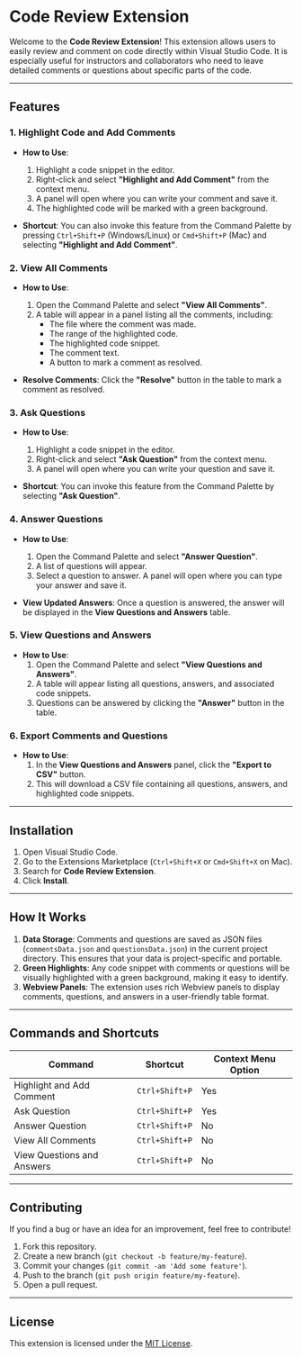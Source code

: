 # Code Review Extension

Welcome to the **Code Review Extension**! This extension allows users to easily review and comment on code directly within Visual Studio Code. It is especially useful for instructors and collaborators who need to leave detailed comments or questions about specific parts of the code.

---

## **Features**

### 1. Highlight Code and Add Comments
- **How to Use**:
  1. Highlight a code snippet in the editor.
  2. Right-click and select **"Highlight and Add Comment"** from the context menu.
  3. A panel will open where you can write your comment and save it.
  4. The highlighted code will be marked with a green background.

- **Shortcut**: You can also invoke this feature from the Command Palette by pressing `Ctrl+Shift+P` (Windows/Linux) or `Cmd+Shift+P` (Mac) and selecting **"Highlight and Add Comment"**.

### 2. View All Comments
- **How to Use**:
  1. Open the Command Palette and select **"View All Comments"**.
  2. A table will appear in a panel listing all the comments, including:
     - The file where the comment was made.
     - The range of the highlighted code.
     - The highlighted code snippet.
     - The comment text.
     - A button to mark a comment as resolved.
  
- **Resolve Comments**: Click the **"Resolve"** button in the table to mark a comment as resolved.

### 3. Ask Questions
- **How to Use**:
  1. Highlight a code snippet in the editor.
  2. Right-click and select **"Ask Question"** from the context menu.
  3. A panel will open where you can write your question and save it.

- **Shortcut**: You can invoke this feature from the Command Palette by selecting **"Ask Question"**.

### 4. Answer Questions
- **How to Use**:
  1. Open the Command Palette and select **"Answer Question"**.
  2. A list of questions will appear.
  3. Select a question to answer. A panel will open where you can type your answer and save it.

- **View Updated Answers**: Once a question is answered, the answer will be displayed in the **View Questions and Answers** table.

### 5. View Questions and Answers
- **How to Use**:
  1. Open the Command Palette and select **"View Questions and Answers"**.
  2. A table will appear listing all questions, answers, and associated code snippets.
  3. Questions can be answered by clicking the **"Answer"** button in the table.

### 6. Export Comments and Questions
- **How to Use**:
  1. In the **View Questions and Answers** panel, click the **"Export to CSV"** button.
  2. This will download a CSV file containing all questions, answers, and highlighted code snippets.

---

## **Installation**

1. Open Visual Studio Code.
2. Go to the Extensions Marketplace (`Ctrl+Shift+X` or `Cmd+Shift+X` on Mac).
3. Search for **Code Review Extension**.
4. Click **Install**.

---

## **How It Works**

1. **Data Storage**: Comments and questions are saved as JSON files (`commentsData.json` and `questionsData.json`) in the current project directory. This ensures that your data is project-specific and portable.
2. **Green Highlights**: Any code snippet with comments or questions will be visually highlighted with a green background, making it easy to identify.
3. **Webview Panels**: The extension uses rich Webview panels to display comments, questions, and answers in a user-friendly table format.

---

## **Commands and Shortcuts**
| Command                       | Shortcut            | Context Menu Option              |
|-------------------------------|---------------------|----------------------------------|
| Highlight and Add Comment     | `Ctrl+Shift+P`      | Yes                              |
| Ask Question                  | `Ctrl+Shift+P`      | Yes                              |
| Answer Question               | `Ctrl+Shift+P`      | No                               |
| View All Comments             | `Ctrl+Shift+P`      | No                               |
| View Questions and Answers    | `Ctrl+Shift+P`      | No                               |

---

## **Contributing**

If you find a bug or have an idea for an improvement, feel free to contribute!

1. Fork this repository.
2. Create a new branch (`git checkout -b feature/my-feature`).
3. Commit your changes (`git commit -am 'Add some feature'`).
4. Push to the branch (`git push origin feature/my-feature`).
5. Open a pull request.

---

## **License**

This extension is licensed under the [MIT License](https://opensource.org/licenses/MIT).

